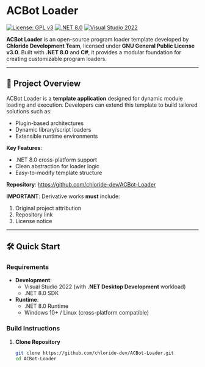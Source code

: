 # ACBot Loader 

[![License: GPL v3](https://img.shields.io/badge/License-GPLv3-blue.svg)](https://www.gnu.org/licenses/gpl-3.0)
[![.NET 8.0](https://img.shields.io/badge/.NET-8.0-blueviolet)](https://dotnet.microsoft.com/)
[![Visual Studio 2022](https://img.shields.io/badge/IDE-Visual%20Studio%202022-purple)](https://visualstudio.microsoft.com/)

**ACBot Loader** is an open-source program loader template developed by **Chloride Development Team**, licensed under **GNU General Public License v3.0**. Built with **.NET 8.0** and **C#**, it provides a modular foundation for creating customizable program loaders.

---

## 📖 Project Overview

ACBot Loader is a **template application** designed for dynamic module loading and execution. Developers can extend this template to build tailored solutions such as:

- Plugin-based architectures
- Dynamic library/script loaders
- Extensible runtime environments

**Key Features**:
- .NET 8.0 cross-platform support
- Clean abstraction for loader logic
- Easy-to-modify template structure

**Repository**: <https://github.com/chloride-dev/ACBot-Loader>

**IMPORTANT**: Derivative works **must** include:
1. Original project attribution
2. Repository link
3. License notice

---

## 🛠️ Quick Start

### Requirements
- **Development**:
  - Visual Studio 2022 (with **.NET Desktop Development** workload)
  - .NET 8.0 SDK
- **Runtime**:
  - .NET 8.0 Runtime
  - Windows 10+ / Linux (cross-platform compatible)

### Build Instructions
1. **Clone Repository**  
   ```bash
   git clone https://github.com/chloride-dev/ACBot-Loader.git
   cd ACBot-Loader
